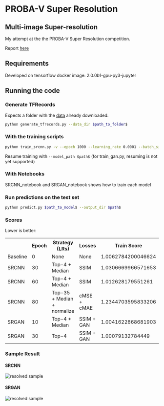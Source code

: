 # PROBA-V Super Resolution
## Multi-image Super-resolution

My attempt at the the PROBA-V Super Resolution competition.

Report [here](https://neuralburst.com/probav-super-resolution/ "Report")

## Requirements
Developed on tensorflow docker image: 2.0.0b1-gpu-py3-jupyter

## Running the code

### Generate TFRecords
Expects a folder with the [data](https://kelvins.esa.int/proba-v-super-resolution/data/ "Data") already downloaded.
```bash
python generate_tfrecords.py --data_dir $path_to_folder$
```

### With the training scripts

```bash
python train_srcnn.py -v --epoch 1000 --learning_rate 0.0001 --batch_size 4 
```
Resume training with ```--model_path $path$``` (for train_gan.py, resuming is not yet supported)

### With Notebooks

SRCNN_notebook and SRGAN_notebook shows how to train each model

### Run predictions on the test set

```bash
python predict.py $path_to_model$ --output_dir $path$
```

### Scores
Lower is better:
<table class="tg">
  <tr>
    <th class="tg-0pky"></th>
    <th class="tg-0pky">Epoch</th>
    <th class="tg-0pky">Strategy (LRs)</th>
    <th class="tg-0pky">Losses</th>
    <th class="tg-0pky">Train Score</th>
    <th class="tg-0pky">Test Score</th>
  </tr>
  <tr>
    <td class="tg-0pky">Baseline</td>
    <td class="tg-0pky">0</td>
    <td class="tg-0pky">None</td>
    <td class="tg-0pky">None</td>
    <td class="tg-0pky">1.0062784200046624</td>
    <td class="tg-0pky">1.00000007339574</td>
  </tr>
  <tr>
    <td class="tg-0pky">SRCNN</td>
    <td class="tg-0pky">30</td>
    <td class="tg-0pky">Top-4 + Median</td>
    <td class="tg-0pky">SSIM</td>
    <td class="tg-0pky">1.0306669966571653</td>
    <td class="tg-0pky">###</td>
  </tr>
  <tr>
    <td class="tg-0pky">SRCNN</td>
    <td class="tg-0pky">60</td>
    <td class="tg-0pky">Top-4 + Median</td>
    <td class="tg-0pky">SSIM</td>
    <td class="tg-0pky">1.012628179551261</td>
    <td class="tg-0pky">###</td>
  </tr>
  <tr>
    <td class="tg-0pky">SRCNN</td>
    <td class="tg-0pky">80</td>
    <td class="tg-0pky">Top-35 + Median + normalize</td>
    <td class="tg-0pky">cMSE + cMAE</td>
    <td class="tg-0pky">1.2344703595833206</td>
    <td class="tg-0pky">###</td>
  </tr>
  <tr>
    <td class="tg-0pky">SRGAN</td>
    <td class="tg-0pky">10</td>
    <td class="tg-0pky">Top-4 + Median</td>
    <td class="tg-0pky">SSIM + GAN</td>
    <td class="tg-0pky">1.0041622868681903</td>
    <td class="tg-0pky">###</td>
  </tr>
  <tr>
    <td class="tg-0lax">SRGAN</td>
    <td class="tg-0lax">30</td>
    <td class="tg-0lax">Top-4</td>
    <td class="tg-0lax">SSIM + GAN</td>
    <td class="tg-0lax">1.00079132784449</td>
    <td class="tg-0lax">###</td>
  </tr>
</table>

### Sample Result

#### SRCNN
![resolved sample](https://neuralburst.com/content/images/2019/07/image-3.png)

#### SRGAN
![resolved sample](https://neuralburst.com/content/images/2019/07/image-6.png)
